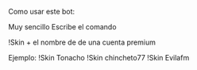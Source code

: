 

Como usar este bot:

Muy sencillo
Escribe el comando

!Skin + el nombre de de una cuenta premium

Ejemplo:
!Skin Tonacho
!Skin chincheto77
!Skin Evilafm
